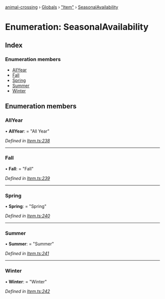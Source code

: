 [animal-crossing](../README.md) › [Globals](../globals.md) › ["Item"](../modules/_item_.md) › [SeasonalAvailability](_item_.seasonalavailability.md)

# Enumeration: SeasonalAvailability

## Index

### Enumeration members

* [AllYear](_item_.seasonalavailability.md#allyear)
* [Fall](_item_.seasonalavailability.md#fall)
* [Spring](_item_.seasonalavailability.md#spring)
* [Summer](_item_.seasonalavailability.md#summer)
* [Winter](_item_.seasonalavailability.md#winter)

## Enumeration members

###  AllYear

• **AllYear**: = "All Year"

*Defined in [Item.ts:238](https://github.com/Norviah/animal-crossing/blob/1f4a387/module/types/Item.ts#L238)*

___

###  Fall

• **Fall**: = "Fall"

*Defined in [Item.ts:239](https://github.com/Norviah/animal-crossing/blob/1f4a387/module/types/Item.ts#L239)*

___

###  Spring

• **Spring**: = "Spring"

*Defined in [Item.ts:240](https://github.com/Norviah/animal-crossing/blob/1f4a387/module/types/Item.ts#L240)*

___

###  Summer

• **Summer**: = "Summer"

*Defined in [Item.ts:241](https://github.com/Norviah/animal-crossing/blob/1f4a387/module/types/Item.ts#L241)*

___

###  Winter

• **Winter**: = "Winter"

*Defined in [Item.ts:242](https://github.com/Norviah/animal-crossing/blob/1f4a387/module/types/Item.ts#L242)*
